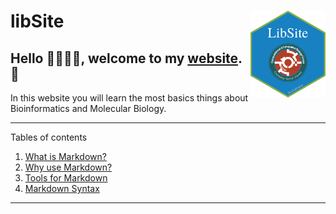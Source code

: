 
# libSite <img src='images/logo.png' align="right" height="138.5" />

## Hello 👩‍🏫👨‍🏫, welcome to my [website](https://libcell.github.io). 👋
In this website you will learn the most basics things about Bioinformatics and Molecular Biology. 

*******
Tables of contents  
 1. [What is Markdown?](#whatismarkdown)
 2. [Why use Markdown?](#why)
 3. [Tools for Markdown](#tools)
 4. [Markdown Syntax](#syntax)

*******